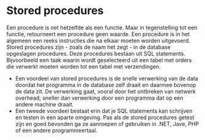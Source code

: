 # Stored procedures

Een procedure is net hetzelfde als een functie. Maar in tegenstelling tot een functie, retourneert een procedure geen waarde. Een procedure is in het algemeen een reeks instructies die na elkaar moeten worden uitgevoerd. Stored procedures zijn - zoals de naam het zegt - in de database opgeslagen procedures. Deze procedures bestaan uit SQL statements. Bijvoorbeeld een taak waarin wordt geselecteerd uit een tabel met orders die verwerkt moeten worden tot een tabel met verzendingen.

* Een voordeel van stored procedures is de snelle verwerking van de data doordat het programma in de database zelf draait en daarmee bovenop de data zit. De verwerking gaat, vooral door het ontbreken van netwerk overhead, sneller dan verwerking door een programma dat op een andere machine draait.
* Een tweede voordeel bestaat erin dat je SQL statements kan schrijven en testen in een aparte omgeving. Pas als de stored procedures getest zijn en goed bevonden ga ze aanroepen of gebruiken in .NET, Jave, PHP of een andere programmeertaal.

